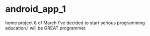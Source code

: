 # android_app_1
home project
8 of March I've decided to start serious programming education.I will be GREAT programmer.
